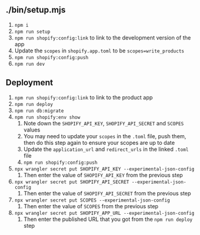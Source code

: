 ## ./bin/setup.mjs

1. `npm i`
2. `npm run setup`
3. `npm run shopify:config:link` to link to the development version of the app
4. Update the `scopes` in `shopify.app.toml` to be `scopes=write_products`
5. `npm run shopify:config:push`
6. `npm run dev`

## Deployment

1. `npm run shopify:config:link` to link to the product app
2. `npm run deploy`
3. `npm run db:migrate`
4. `npm run shopify:env show`
   1. Note down the `SHOPIFY_API_KEY`, `SHOPIFY_API_SECRET` and `SCOPES` values
   2. You may need to update your `scopes` in the `.toml` file, push them, then do this step again to ensure your scopes
      are up to date
   3. Update the `application_url` and `redirect_urls` in the linked `.toml` file
   4. `npm run shopify:config:push`
5. `npx wrangler secret put SHOPIFY_API_KEY --experimental-json-config`
   1. Then enter the value of `SHOPIFY_API_KEY` from the previous step
6. `npx wrangler secret put SHOPIFY_API_SECRET --experimental-json-config`
   1. Then enter the value of `SHOPIFY_API_SECRET` from the previous step
7. `npx wrangler secret put SCOPES --experimental-json-config`
   1. Then enter the value of `SCOPES` from the previous step
8. `npx wrangler secret put SHOPIFY_APP_URL --experimental-json-config`
   1. Then enter the published URL that you got from the `npm run deploy` step
